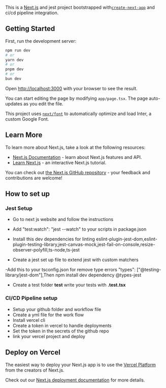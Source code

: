This is a [Next.js](https://nextjs.org/) and jest project bootstrapped with[`create-next-app`](https://github.com/vercel/next.js/tree/canary/packages/create-next-app) and ci/cd pipeline integration.

## Getting Started

First, run the development server:

```bash
npm run dev
# or
yarn dev
# or
pnpm dev
# or
bun dev
```

Open [http://localhost:3000](http://localhost:3000) with your browser to see the result.

You can start editing the page by modifying `app/page.tsx`. The page auto-updates as you edit the file.

This project uses [`next/font`](https://nextjs.org/docs/basic-features/font-optimization) to automatically optimize and load Inter, a custom Google Font.

## Learn More

To learn more about Next.js, take a look at the following resources:

- [Next.js Documentation](https://nextjs.org/docs) - learn about Next.js features and API.
- [Learn Next.js](https://nextjs.org/learn) - an interactive Next.js tutorial.

You can check out [the Next.js GitHub repository](https://github.com/vercel/next.js/) - your feedback and contributions are welcome!

## How to set up

### Jest Setup

- Go to next js website and follow the instructions

- Add "test:watch": "jest --watch" to your scripts in package.json

- Install this dev dependencies for linting
  eslint-plugin-jest-dom,eslint-plugin-testing-library,jest-canvas-mock,jest-fail-on-console,resize-observer-polyfill,ts-node,ts-jest

- Create a jest set up file to extend jest with custom matchers

-Add this to your tsconfig.json for remove type errors "types": ["@testing-library/jest-dom"],Then npm install dev dependency @types-jest

- Create a test folder **test** write your tests with **.test.tsx**

### CI/CD Pipeline setup

- Setup your github folder and workflow file
- Create a yml file for the work flow
- Install vercel cli
- Create a token in vercel to handle deployments
- Set the token in the secrets of the github repo
- link your vercel project and deploy

## Deploy on Vercel

The easiest way to deploy your Next.js app is to use the [Vercel Platform](https://vercel.com/new?utm_medium=default-template&filter=next.js&utm_source=create-next-app&utm_campaign=create-next-app-readme) from the creators of Next.js.

Check out our [Next.js deployment documentation](https://nextjs.org/docs/deployment) for more details.
